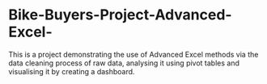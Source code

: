 # Bike-Buyers-Project-Advanced-Excel-
This is a project demonstrating the use of Advanced Excel methods via the data cleaning process of raw data, analysing it using pivot tables and visualising it by creating a dashboard.
